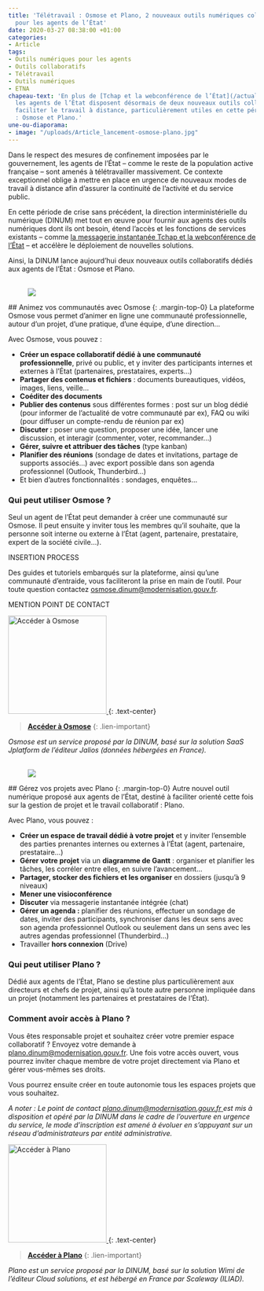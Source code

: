 ```yaml
---
title: 'Télétravail : Osmose et Plano, 2 nouveaux outils numériques collaboratifs
  pour les agents de l’État'
date: 2020-03-27 08:38:00 +01:00
categories:
- Article
tags:
- Outils numériques pour les agents
- Outils collaboratifs
- Télétravail
- Outils numériques
- ETNA
chapeau-text: 'En plus de [Tchap et la webconférence de l’État](/actualites/coronavirus-teletravail-2-outils-pour-faciliter-la-collaboration-a-distance-des-agents-publics/),
  les agents de l’État disposent désormais de deux nouveaux outils collaboratifs pour
  faciliter le travail à distance, particulièrement utiles en cette période de crise
  : Osmose et Plano.'
une-ou-diaporama:
- image: "/uploads/Article_lancement-osmose-plano.jpg"
---
```


Dans le respect des mesures de confinement imposées par le gouvernement, les agents de l’État – comme le reste de la population active française – sont amenés à télétravailler massivement. Ce contexte exceptionnel oblige à mettre en place en urgence de nouveaux modes de travail à distance afin d’assurer la continuité de l’activité et du service public.

En cette période de crise sans précédent, la direction interministérielle du numérique (DINUM) met tout en œuvre pour fournir aux agents des outils numériques dont ils ont besoin, étend l’accès et les fonctions de services existants – comme [la messagerie instantanée Tchap et la webconférence de l’État](/actualites/coronavirus-teletravail-2-outils-pour-faciliter-la-collaboration-a-distance-des-agents-publics/) – et accélère le déploiement de nouvelles solutions.

Ainsi, la DINUM lance aujourd’hui deux nouveaux outils collaboratifs dédiés aux agents de l’État : Osmose et Plano.
<br>
<br>

<figure class='image-center' style='width: 100%;'>
  <img src="/uploads/bandeau-osmose.png" />
</figure>
## Animez vos communautés avec Osmose
{: .margin-top-0}
La plateforme Osmose vous permet d’animer en ligne une communauté professionnelle, autour d’un projet, d’une pratique, d’une équipe, d’une direction…  
 
Avec Osmose, vous pouvez :
* **Créer un espace collaboratif dédié à une communauté professionnelle**, privé ou public, et y inviter des participants internes et externes à l’État (partenaires, prestataires, experts…)
* **Partager des contenus et fichiers** : documents bureautiques, vidéos, images, liens, veille…
* **Coéditer des documents**
* **Publier des contenus** sous différentes formes : post sur un blog dédié (pour informer de l’actualité de votre communauté par ex), FAQ ou wiki (pour diffuser un compte-rendu de réunion par ex)
* **Discuter :** poser une question, proposer une idée, lancer une discussion, et interagir (commenter, voter, recommander...)
* **Gérer, suivre et attribuer des tâches** (type kanban)
* **Planifier des réunions** (sondage de dates et invitations, partage de supports associés…) avec export possible dans son agenda professionnel (Outlook, Thunderbird…)
* Et bien d’autres fonctionnalités : sondages, enquêtes…
 
 
### Qui peut utiliser Osmose ?
Seul un agent de l’État peut demander à créer une communauté sur Osmose. Il peut ensuite y inviter tous les membres qu’il souhaite, que la personne soit interne ou externe à l’État (agent, partenaire, prestataire, expert de la société civile…).


INSERTION PROCESS

Des guides et tutoriels embarqués sur la plateforme, ainsi qu’une communauté d’entraide, vous faciliteront la prise en main de l’outil. Pour toute question contactez [osmose.dinum@modernisation.gouv.fr](mailto:osmose.dinum@modernisation.gouv.fr). 

MENTION POINT DE CONTACT

<a href="https://osmose.numerique.gouv.fr/"><img src="/uploads/capture-osmose300contour.png" width="200" alt="Accéder à Osmose"/>
</a>
{: .text-center}
> [**Accéder à Osmose**](https://osmose.numerique.gouv.fr/)
{: .lien-important}


*Osmose est un service proposé par la DINUM, basé sur la solution SaaS Jplatform de l’éditeur Jalios (données hébergées en France).*
<br>
<br>

<figure class='image-center' style='width: 100%;'>
  <img src="/uploads/Plano_1122x356.png" />
</figure>
## Gérez vos projets avec Plano
{: .margin-top-0} 
Autre nouvel outil numérique proposé aux agents de l’État, destiné à faciliter orienté cette fois sur la gestion de projet et le travail collaboratif : Plano. 
 
Avec Plano, vous pouvez :
* **Créer un espace de travail dédié à votre projet** et y inviter l’ensemble des parties prenantes internes ou externes à l’État (agent, partenaire, prestataire…)
* **Gérer votre projet** via un **diagramme de Gantt** : organiser et planifier les tâches, les corréler entre elles, en suivre l’avancement…
* **Partager, stocker des fichiers et les organiser** en dossiers (jusqu’à 9 niveaux)
* **Mener une visioconférence** 
* **Discuter** via messagerie instantanée intégrée (chat)
* **Gérer un agenda :** planifier des réunions, effectuer un sondage de dates, inviter des participants, synchroniser dans les deux sens avec son agenda professionnel Outlook ou seulement dans un sens avec les autres agendas professionnel (Thunderbird…)
* Travailler **hors connexion** (Drive)
 

### Qui peut utiliser Plano ?
Dédié aux agents de l’État, Plano se destine plus particulièrement aux directeurs et chefs de projet, ainsi qu’à toute autre personne impliquée dans un projet (notamment les partenaires et prestataires de l’État).
 
### Comment avoir accès à Plano ?
Vous êtes responsable projet et souhaitez créer votre premier espace collaboratif ? Envoyez votre demande à [plano.dinum@modernisation.gouv.fr](mailto:plano.dinum@modernisation.gouv.fr). 
Une fois votre accès ouvert, vous pourrez inviter chaque membre de votre projet directement via Plano et gérer vous-mêmes ses droits.

Vous pourrez ensuite créer en toute autonomie tous les espaces projets que vous souhaitez.

*A noter : Le point de contact [plano.dinum@modernisation.gouv.fr ](mailto:plano.dinum@modernisation.gouv.fr) est mis à disposition et opéré par la DINUM dans le cadre de l’ouverture en urgence du service, le mode d’inscription est amené à évoluer en s’appuyant sur un réseau d’administrateurs par entité administrative.*


<a href="https://plano.numerique.gouv.fr/"><img src="/uploads/capture-plano-300contour.png" width="200" alt="Accéder à Plano"/>
</a>
{: .text-center}
> [**Accéder à Plano**](https://plano.numerique.gouv.fr/)
{: .lien-important}

*Plano est un service proposé par la DINUM, basé sur la solution Wimi de l’éditeur Cloud solutions, et est hébergé en France par Scaleway (ILIAD).*